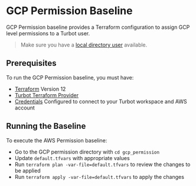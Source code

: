# GCP Permission Baseline

GCP Permission baseline provides a Terraform configuration to assign GCP level permissions to a Turbot user.

> Make sure you have a [local directory user](https://turbot-dev.com/v5/docs/api/terraform/resources/turbot_local_directory_user) available.

## Prerequisites

To run the GCP Permission baseline, you must have:

  - [Terraform](https://www.terraform.io) Version 12
  - [Turbot Terraform Provider](https://github.com/turbotio/terraform-provider-turbot)
  - [Credentials](https://turbot.com/v5/docs/reference/cli/installation#setup-your-turbot-credentials) Configured to connect to your Turbot workspace and AWS account

## Running the Baseline

To execute the AWS Permission baseline:

  - Go to the GCP permission directory with `cd gcp_permission`
  - Update `default.tfvars` with appropriate values
  - Run `terraform plan -var-file=default.tfvars` to review the changes to be applied
  - Run `terraform apply -var-file=default.tfvars` to apply the changes